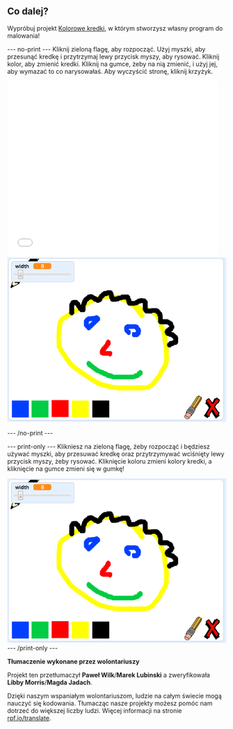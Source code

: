 ## Co dalej?

Wypróbuj projekt [Kolorowe kredki](https://projects.raspberrypi.org/pl-PL/projects/paint-box?utm_source=pathway&utm_medium=whatnext&utm_campaign=projects), w którym stworzysz własny program do malowania!

--- no-print --- Kliknij zieloną flagę, aby rozpocząć. Użyj myszki, aby przesunąć kredkę i przytrzymaj lewy przycisk myszy, aby rysować. Kliknij kolor, aby zmienić kredki. Kliknij na gumce, żeby na nią zmienić, i użyj jej, aby wymazać to co narysowałaś. Aby wyczyścić stronę, kliknij krzyżyk.

<div class="scratch-preview">
  <iframe allowtransparency="true" width="485" height="402" src="//scratch.mit.edu/projects/embed/267243161/?autostart=false" frameborder="0" scrolling="no"></iframe>
  <img src="images/paint-box-showcase.png">
</div>

--- /no-print ---

--- print-only --- Klikniesz na zieloną flagę, żeby rozpocząć i będziesz używać myszki, aby przesuwać kredkę oraz przytrzymywać wciśnięty lewy przycisk myszy, żeby rysować. Kliknięcie koloru zmieni kolory kredki, a kliknięcie na gumce zmieni się w gumkę!

![prezentacja](images/paint-box-showcase.png) --- /print-only ---


**Tłumaczenie wykonane przez wolontariuszy**

Projekt ten przetłumaczył **Paweł Wilk**/**Marek Lubinski** a zweryfikowała **Libby Morris**/**Magda Jadach**.

Dzięki naszym wspaniałym wolontariuszom, ludzie na całym świecie mogą nauczyć się kodowania. Tłumacząc nasze projekty możesz pomóc nam dotrzeć do większej liczby ludzi. Więcej informacji na stronie [rpf.io/translate](https://rpf.io/translate).